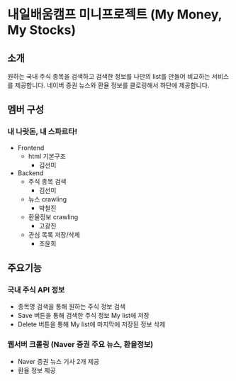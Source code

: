 # 내일배움캠프 미니프로젝트 (My Money, My Stocks)

## 소개
원하는 국내 주식 종목을 검색하고 검색한 정보를 나만의 list를 만들어 비교하는 서비스를 제공합니다.
네이버 증권 뉴스와 환율 정보를 클로링해서 하단에 제공합니다.

## 멤버 구성
### 내 나랏돈, 내 스파르타!
- Frontend
    - html 기본구조  
      - 김선미
- Backend
    - 주식 종목 검색
       - 김선미 
    - 뉴스 crawling
      - 박철진
    - 환율정보 crawling
      - 고광진
    - 관심 목록 저장/삭제
      - 조윤희

## 주요기능

### 국내 주식 API 정보
- 종목명 검색을 통해 원하는 주식 정보 검색
- Save 버튼을 통해 검색한 주식 정보 My list에 저장
- Delete 버튼을 통해 My list에 마지막에 저장된 정보 삭제

### 웹서버 크롤링 (Naver 증권 주요 뉴스, 환율정보)
- Naver 증권 뉴스 기사 2개 제공
- 환율 정보 제공
